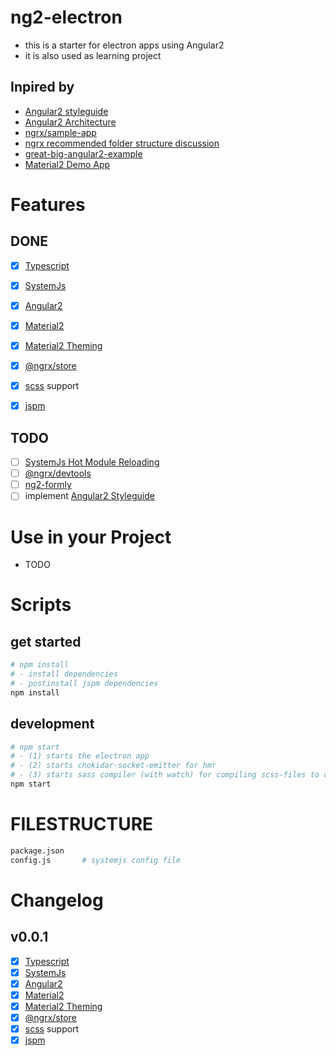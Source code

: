 # ng2-electron
- this is a starter for electron apps using Angular2
- it is also used as learning project

## Inpired by
- [Angular2 styleguide](https://angular.io/docs/ts/latest/guide/style-guide.html)
- [Angular2 Architecture](https://angular.io/docs/ts/latest/guide/architecture.html)
- [ngrx/sample-app](https://github.com/ngrx/example-app)
- [ngrx recommended folder structure discussion](https://github.com/ngrx/example-app/issues/52)
- [great-big-angular2-example](https://github.com/dancancro/great-big-angular2-example)
- [Material2 Demo App](https://github.com/angular/material2/tree/master/src/demo-app)

# Features

## DONE
- [x] [Typescript](https://www.typescriptlang.org/)
- [x] [SystemJs](https://github.com/systemjs/systemjs)
- [x] [Angular2](https://angular.io/)
- [x] [Material2](https://github.com/angular/material2)
- [x] [Material2 Theming](https://github.com/angular/material2/blob/master/docs/theming.md)
- [x] [@ngrx/store](https://github.com/ngrx/store)
- [x] [scss](http://sass-lang.com/) support
- [x] [jspm](http://jspm.io)


## TODO
- [ ] [SystemJs Hot Module Reloading](https://github.com/capaj/systemjs-hot-reloader)
- [ ] [@ngrx/devtools](https://github.com/ngrx/store-devtools)
- [ ] [ng2-formly](https://github.com/formly-js/ng2-formly)
- [ ] implement [Angular2 Styleguide](https://angular.io/styleguide)

# Use in your Project
- TODO

# Scripts

## get started

```bash
# npm install
# - install dependencies
# - postinstall jspm dependencies
npm install
```

## development
```bash
# npm start
# - (1) starts the electron app
# - (2) starts chokidar-socket-emitter for hmr
# - (3) starts sass compiler (with watch) for compiling scss-files to css
npm start
```

# FILESTRUCTURE
```bash
package.json
config.js       # systemjs config file
```

# Changelog

## v0.0.1
- [x] [Typescript](https://www.typescriptlang.org/)
- [x] [SystemJs](https://github.com/systemjs/systemjs)
- [x] [Angular2](https://angular.io/)
- [x] [Material2](https://github.com/angular/material2)
- [x] [Material2 Theming](https://github.com/angular/material2/blob/master/docs/theming.md)
- [x] [@ngrx/store](https://github.com/ngrx/store)
- [x] [scss](http://sass-lang.com/) support
- [x] [jspm](http://jspm.io)
